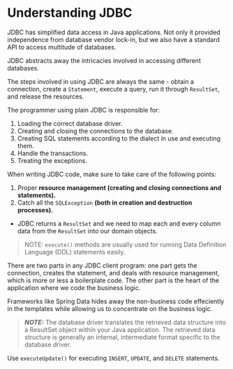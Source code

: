 # Understanding JDBC

JDBC has simplified data access in Java applications. Not only it provided independence from database vendor lock-in, but we also have a standard API to access multitude of databases.

JDBC abstracts away the intricacies involved in accessing different databases.

The steps involved in using JDBC are always the same - obtain a connection, create a `Statement`, execute a query, run it through `ResultSet`, and release the resources.

The programmer using plain JDBC is responsible for:

1. Loading the correct database driver.
2. Creating and closing the connections to the database.
3. Creating SQL statements according to the dialect in use and executing them.
4. Handle the transactions.
5. Treating the exceptions.

When writing JDBC code, make sure to take care of the following points:

1. Proper **resource management (creating and closing connections and statements).**
2. Catch all the `SQLException` **(both in creation and destruction processes).**

- JDBC returns a `ResultSet` and we need to map each and every column data from the `ResultSet` into our domain objects.

> NOTE: `execute()` methods are usually used for running Data Definition Language (DDL) statements easily.

There are two parts in any JDBC client program: one part gets the connection, creates the statement, and deals with resource management, which is more or less a boilerplate code. The other part is the heart of the application where we code the business logic.

Frameworks like Spring Data hides away the non-business code effeciently in the templates while allowing us to concentrate on the business logic.

> **_NOTE:_** The database driver translates the retrieved data structure into a ResultSet object within your Java application. The retrieved data structure is generally an internal, intermediate format specific to the database driver.

Use `executeUpdate()` for executing `INSERT`, `UPDATE`, and `DELETE` statements.
